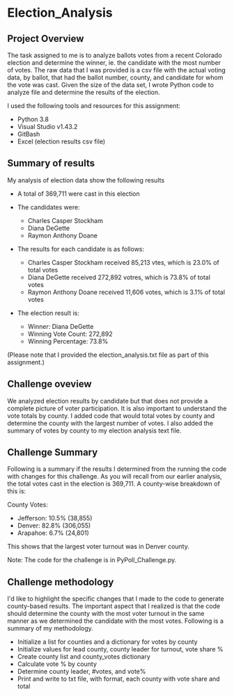 # Election_Analysis
## Project Overview
The task assigned to me is to analyze ballots votes from a recent Colorado election and determine the winner, ie. the candidate with the most number of votes. The raw data that I was provided is a csv file with the actual voting data, by ballot, that had the ballot number, county, and candidate for whom the vote was cast. Given the size of the data set, I wrote Python code to analyze file and determine the results of the election. 

I used the following tools and resources for this assignment:
- Python 3.8
- Visual Studio v1.43.2
- GitBash
- Excel (election results csv file)

## Summary of results
My analysis of election data show the following results

- A total of 369,711 were cast in this election
- The candidates were:
  - Charles Casper Stockham
  - Diana DeGette
  - Raymon Anthony Doane
- The results for each candidate is as follows:
  - Charles Casper Stockham received 85,213 vtes, which is 23.0% of total votes
  - Diana DeGette received 272,892 votres, which is 73.8% of total votes
  - Raymon Anthony Doane received 11,606 votes, which is 3.1% of total votes

- The election result is:
  - Winner: Diana DeGette
  - Winning Vote Count: 272,892
  - Winning Percentage: 73.8%

(Please note that I provided the election_analysis.txt file as part of this assignment.)

## Challenge oveview
We analyzed election results by candidate but that does not provide a complete picture of voter participation. It is also important to understand the vote totals by county. I added code that would total votes by county and determine the county with the largest number of votes. I also added the summary of votes by county to my election analysis text file.

## Challenge Summary
Following is a summary if the results I determined from the running the code with changes for this challenge. As you will recall from our earlier analysis, the total votes cast in the election is 369,711. A county-wise breakdown of this is: 

County Votes:
- Jefferson: 10.5% (38,855)
- Denver: 82.8% (306,055)
- Arapahoe: 6.7% (24,801)

This shows that the largest voter turnout was in Denver county.

Note: The code for the challenge is in PyPoll_Challenge.py.

## Challenge methodology
I'd like to highlight the specific changes that I made to the code to generate county-based results. The important aspect that I realized is that the code should determine the county with the most voter turnout in the same manner as we determined the candidate with the most votes. Following is a summary of my methodology.
- Initialize a list for counties and a dictionary for votes by county
- Initialize values for lead county, county leader for turnout, vote share %
- Create county list and county_votes dictionary
- Calculate vote % by county
- Determine county leader, #votes, and vote%
- Print and write to txt file, with format, each county with vote share and total      

